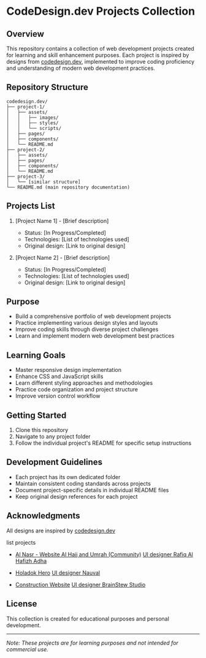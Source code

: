 # CodeDesign.dev Projects Collection

## Overview

This repository contains a collection of web development projects created for learning and skill enhancement purposes. Each project is inspired by designs from [codedesign.dev](https://codedesign.dev), implemented to improve coding proficiency and understanding of modern web development practices.

## Repository Structure

```
codedesign.dev/
├── project-1/
│   ├── assets/
│   │   ├── images/
│   │   ├── styles/
│   │   └── scripts/
│   ├── pages/
│   ├── components/
│   └── README.md
├── project-2/
│   ├── assets/
│   ├── pages/
│   ├── components/
│   └── README.md
├── project-3/
│   └── [similar structure]
└── README.md (main repository documentation)
```

## Projects List

1. [Project Name 1] - [Brief description]

    - Status: [In Progress/Completed]
    - Technologies: [List of technologies used]
    - Original design: [Link to original design]

2. [Project Name 2] - [Brief description]
    - Status: [In Progress/Completed]
    - Technologies: [List of technologies used]
    - Original design: [Link to original design]

## Purpose

-   Build a comprehensive portfolio of web development projects
-   Practice implementing various design styles and layouts
-   Improve coding skills through diverse project challenges
-   Learn and implement modern web development best practices

## Learning Goals

-   Master responsive design implementation
-   Enhance CSS and JavaScript skills
-   Learn different styling approaches and methodologies
-   Practice code organization and project structure
-   Improve version control workflow

## Getting Started

1. Clone this repository
2. Navigate to any project folder
3. Follow the individual project's README for specific setup instructions

## Development Guidelines

-   Each project has its own dedicated folder
-   Maintain consistent coding standards across projects
-   Document project-specific details in individual README files
-   Keep original design references for each project

## Acknowledgments

All designs are inspired by [codedesign.dev](https://codedesign.dev)

list projects

-   [Al Nasr - Website Al Hajj and Umrah (Community)](https://codedesign.dev/challenge/al-nasr) [UI designer Rafiq Al Hafizh Adha](https://www.figma.com/@rafiqadha)

-   [Holadok Hero](https://codedesign.dev/challenge/holadok) [UI designer Nauval](https://www.figma.com/@mhd)

-   [Construction Website](https://codedesign.dev/challenge/Construction) [UI designer BrainStew Studio](https://www.figma.com/@brainstewstudio)

## License

This collection is created for educational purposes and personal development.

---

_Note: These projects are for learning purposes and not intended for commercial use._
